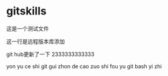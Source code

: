 # gitskills

这是一个测试文件

这一行是远程版本库添加

git hub更新了一下 2333333333333
 
 yon yu ce shi git gui zhon de cao zuo shi fou yu git bash yi zhi
